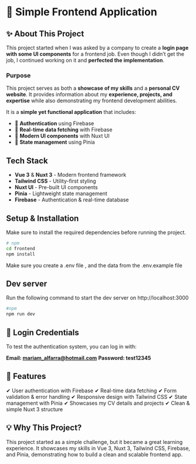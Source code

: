 # 🚀 Simple Frontend Application

## ✨ About This Project  
This project started when I was asked by a company to create a **login page with some UI components** for a frontend job. Even though I didn’t get the job, I continued working on it and **perfected the implementation**.  

### Purpose  
This project serves as both a **showcase of my skills** and a **personal CV website**. It provides information about my **experience, projects, and expertise** while also demonstrating my frontend development abilities.  

It is a **simple yet functional application** that includes:  
- 🔹 **Authentication** using Firebase  
- 🔹 **Real-time data fetching** with Firebase  
- 🔹 **Modern UI components** with Nuxt UI  
- 🔹 **State management** using Pinia  

## Tech Stack  
- **Vue 3** & **Nuxt 3** - Modern frontend framework  
- **Tailwind CSS** - Utility-first styling  
- **Nuxt UI** - Pre-built UI components  
- **Pinia** - Lightweight state management  
- **Firebase** - Authentication & real-time database 

## Setup & Installation
Make sure to install the required dependencies before running the project.

```bash
# npm
cd frontend 
npm install
```
Make sure you create a .env file , and the data from the .env.example file

## Dev server
Run the following command to start the dev server on http://localhost:3000

```bash 
#npm 
npm run dev
```

## 🔑 Login Credentials
To test the authentication system, you can log in with:

**Email: mariam_alfarra@hotmail.com**
**Password: test12345**


## 📌 Features
✔ User authentication with Firebase
✔ Real-time data fetching
✔ Form validation & error handling
✔ Responsive design with Tailwind CSS
✔ State management with Pinia
✔ Showcases my CV details and projects
✔ Clean & simple Nuxt 3 structure


## 💡 Why This Project?
This project started as a simple challenge, but it became a great learning experience. It showcases my skills in Vue 3, Nuxt 3, Tailwind CSS, Firebase, and Pinia, demonstrating how to build a clean and scalable frontend app.
